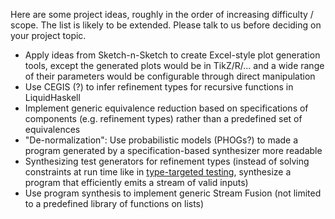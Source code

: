 Here are some project ideas, roughly in the order of increasing difficulty / scope. The list is likely to be extended. Please talk to us before deciding on your project topic.

* Apply ideas from Sketch-n-Sketch to create Excel-style plot generation tools, except the generated plots would be in TikZ/R/... and a wide range of their parameters would be configurable through direct manipulation
* Use CEGIS (?) to infer refinement types for recursive functions in LiquidHaskell
* Implement generic equivalence reduction based on specifications of components (e.g. refinement types) rather than a predefined set of equivalences
* "De-normalization": Use probabilistic models (PHOGs?) to made a program generated by a specification-based synthesizer more readable
* Synthesizing test generators for refinement types (instead of solving constraints at run time like in [type-targeted testing](https://link.springer.com/chapter/10.1007%2F978-3-662-46669-8_33), synthesize a program that efficiently emits a stream of valid inputs)
* Use program synthesis to implement generic Stream Fusion (not limited to a predefined library of functions on lists)